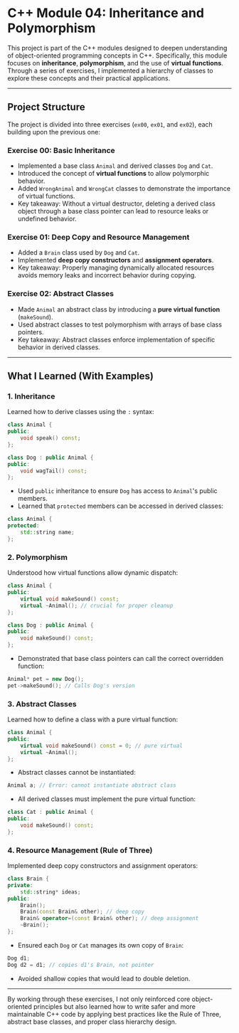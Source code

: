 # C++ Module 04: Inheritance and Polymorphism

This project is part of the C++ modules designed to deepen understanding of object-oriented programming concepts in C++. Specifically, this module focuses on **inheritance**, **polymorphism**, and the use of **virtual functions**. Through a series of exercises, I implemented a hierarchy of classes to explore these concepts and their practical applications.

---

## Project Structure

The project is divided into three exercises (`ex00`, `ex01`, and `ex02`), each building upon the previous one:

### **Exercise 00: Basic Inheritance**
- Implemented a base class `Animal` and derived classes `Dog` and `Cat`.
- Introduced the concept of **virtual functions** to allow polymorphic behavior.
- Added `WrongAnimal` and `WrongCat` classes to demonstrate the importance of virtual functions.
- Key takeaway: Without a virtual destructor, deleting a derived class object through a base class pointer can lead to resource leaks or undefined behavior.

### **Exercise 01: Deep Copy and Resource Management**
- Added a `Brain` class used by `Dog` and `Cat`.
- Implemented **deep copy constructors** and **assignment operators**.
- Key takeaway: Properly managing dynamically allocated resources avoids memory leaks and incorrect behavior during copying.

### **Exercise 02: Abstract Classes**
- Made `Animal` an abstract class by introducing a **pure virtual function** (`makeSound`).
- Used abstract classes to test polymorphism with arrays of base class pointers.
- Key takeaway: Abstract classes enforce implementation of specific behavior in derived classes.

---

## What I Learned (With Examples)

### 1. **Inheritance**
Learned how to derive classes using the `:` syntax:
```cpp
class Animal {
public:
    void speak() const;
};

class Dog : public Animal {
public:
    void wagTail() const;
};
```
- Used `public` inheritance to ensure `Dog` has access to `Animal`'s public members.
- Learned that `protected` members can be accessed in derived classes:
```cpp
class Animal {
protected:
    std::string name;
};
```

### 2. **Polymorphism**
Understood how virtual functions allow dynamic dispatch:
```cpp
class Animal {
public:
    virtual void makeSound() const;
    virtual ~Animal(); // crucial for proper cleanup
};

class Dog : public Animal {
public:
    void makeSound() const;
};
```
- Demonstrated that base class pointers can call the correct overridden function:
```cpp
Animal* pet = new Dog();
pet->makeSound(); // Calls Dog's version
```

### 3. **Abstract Classes**
Learned how to define a class with a pure virtual function:
```cpp
class Animal {
public:
    virtual void makeSound() const = 0; // pure virtual
    virtual ~Animal();
};
```
- Abstract classes cannot be instantiated:
```cpp
Animal a; // Error: cannot instantiate abstract class
```
- All derived classes must implement the pure virtual function:
```cpp
class Cat : public Animal {
public:
    void makeSound() const;
};
```

### 4. **Resource Management (Rule of Three)**
Implemented deep copy constructors and assignment operators:
```cpp
class Brain {
private:
    std::string* ideas;
public:
    Brain();
    Brain(const Brain& other); // deep copy
    Brain& operator=(const Brain& other); // deep assignment
    ~Brain();
};
```
- Ensured each `Dog` or `Cat` manages its own copy of `Brain`:
```cpp
Dog d1;
Dog d2 = d1; // copies d1's Brain, not pointer
```
- Avoided shallow copies that would lead to double deletion.
---

By working through these exercises, I not only reinforced core object-oriented principles but also learned how to write safer and more maintainable C++ code by applying best practices like the Rule of Three, abstract base classes, and proper class hierarchy design.

